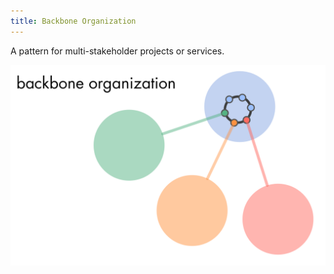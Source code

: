 ```yaml
---
title: Backbone Organization
---
```



A pattern for multi-stakeholder projects or services.

![inline,fit](img/structural-patterns/backbone-organization.png)
